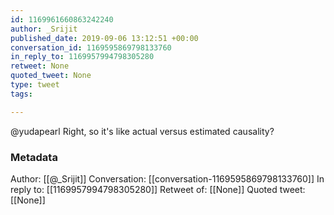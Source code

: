 ```yaml
---
id: 1169961660863242240
author: _Srijit
published_date: 2019-09-06 13:12:51 +00:00
conversation_id: 1169595869798133760
in_reply_to: 1169957994798305280
retweet: None
quoted_tweet: None
type: tweet
tags:

---
```


@yudapearl Right, so it's like actual versus estimated causality?

### Metadata

Author: [[@_Srijit]]
Conversation: [[conversation-1169595869798133760]]
In reply to: [[1169957994798305280]]
Retweet of: [[None]]
Quoted tweet: [[None]]
